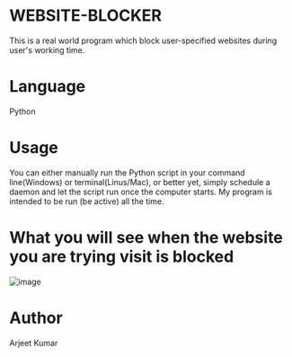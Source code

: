 # WEBSITE-BLOCKER

This is a real world program which block user-specified websites during user's working time.

# Language
 Python
 
# Usage
You can either manually run the Python script in your command line(Windows) or terminal(Linus/Mac), or better yet, simply schedule a daemon and let the script run once the computer starts. My program is intended to be run (be active) all the time.

# What you will see when the website you are trying visit is blocked
![image](https://user-images.githubusercontent.com/69004436/121946085-2d01f180-cd72-11eb-941e-4ec768324ec2.png)

# Author
 Arjeet Kumar

